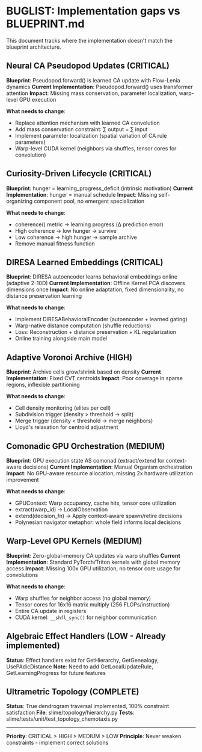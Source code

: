 # BUGLIST: Implementation gaps vs BLUEPRINT.md

This document tracks where the implementation doesn't match the blueprint architecture.

## Neural CA Pseudopod Updates (CRITICAL)

**Blueprint**: Pseudopod.forward() is learned CA update with Flow-Lenia dynamics
**Current Implementation**: Pseudopod.forward() uses transformer attention
**Impact**: Missing mass conservation, parameter localization, warp-level GPU execution

**What needs to change**:
- Replace attention mechanism with learned CA convolution
- Add mass conservation constraint: ∑ output = ∑ input
- Implement parameter localization (spatial variation of CA rule parameters)
- Warp-level CUDA kernel (neighbors via shuffles, tensor cores for convolution)

## Curiosity-Driven Lifecycle (CRITICAL)

**Blueprint**: hunger = learning_progress_deficit (intrinsic motivation)
**Current Implementation**: hunger = manual schedule
**Impact**: Missing self-organizing component pool, no emergent specialization

**What needs to change**:
- coherence() metric → learning progress (Δ prediction error)
- High coherence → low hunger → survive
- Low coherence → high hunger → sample archive
- Remove manual fitness function

## DIRESA Learned Embeddings (CRITICAL)

**Blueprint**: DIRESA autoencoder learns behavioral embeddings online (adaptive 2-10D)
**Current Implementation**: Offline Kernel PCA discovers dimensions once
**Impact**: No online adaptation, fixed dimensionality, no distance preservation learning

**What needs to change**:
- Implement DIRESABehavioralEncoder (autoencoder + learned gating)
- Warp-native distance computation (shuffle reductions)
- Loss: Reconstruction + distance preservation + KL regularization
- Online training alongside main model

## Adaptive Voronoi Archive (HIGH)

**Blueprint**: Archive cells grow/shrink based on density
**Current Implementation**: Fixed CVT centroids
**Impact**: Poor coverage in sparse regions, inflexible partitioning

**What needs to change**:
- Cell density monitoring (elites per cell)
- Subdivision trigger (density > threshold → split)
- Merge trigger (density < threshold → merge neighbors)
- Lloyd's relaxation for centroid adjustment

## Comonadic GPU Orchestration (MEDIUM)

**Blueprint**: GPU execution state AS comonad (extract/extend for context-aware decisions)
**Current Implementation**: Manual Organism orchestration
**Impact**: No GPU-aware resource allocation, missing 2x hardware utilization improvement

**What needs to change**:
- GPUContext: Warp occupancy, cache hits, tensor core utilization
- extract(warp_id) → LocalObservation
- extend(decision_fn) → Apply context-aware spawn/retire decisions
- Polynesian navigator metaphor: whole field informs local decisions

## Warp-Level GPU Kernels (MEDIUM)

**Blueprint**: Zero-global-memory CA updates via warp shuffles
**Current Implementation**: Standard PyTorch/Triton kernels with global memory access
**Impact**: Missing 100x GPU utilization, no tensor core usage for convolutions

**What needs to change**:
- Warp shuffles for neighbor access (no global memory)
- Tensor cores for 16x16 matrix multiply (256 FLOPs/instruction)
- Entire CA update in registers
- CUDA kernel: `__shfl_sync()` for neighbor communication

## Algebraic Effect Handlers (LOW - Already implemented)

**Status**: Effect handlers exist for GetHierarchy, GetGenealogy, UsePAdicDistance
**Note**: Need to add GetLocalUpdateRule, GetLearningProgress for future features

## Ultrametric Topology (COMPLETE)

**Status**: True dendrogram traversal implemented, 100% constraint satisfaction
**File**: slime/topology/hierarchy.py
**Tests**: slime/tests/unit/test_topology_chemotaxis.py

---

**Priority**: CRITICAL > HIGH > MEDIUM > LOW
**Principle**: Never weaken constraints - implement correct solutions
